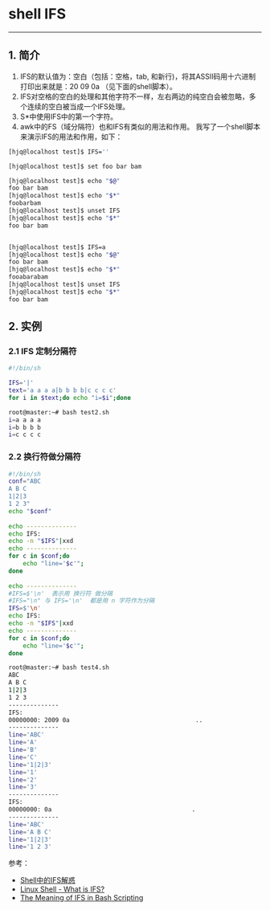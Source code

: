 #  shell IFS



----
## 1. 简介
1. IFS的默认值为：空白（包括：空格，tab, 和新行)，将其ASSII码用十六进制打印出来就是：20 09 0a （见下面的shell脚本）。
2. IFS对空格的空白的处理和其他字符不一样，左右两边的纯空白会被忽略，多个连续的空白被当成一个IFS处理。
3. S*中使用IFS中的第一个字符。
4. awk中的FS（域分隔符）也和IFS有类似的用法和作用。
我写了一个shell脚本来演示IFS的用法和作用，如下：

```bash
[hjq@localhost test]$ IFS=''

[hjq@localhost test]$ set foo bar bam

[hjq@localhost test]$ echo "$@"
foo bar bam
[hjq@localhost test]$ echo "$*"
foobarbam
[hjq@localhost test]$ unset IFS
[hjq@localhost test]$ echo "$*"
foo bar bam


[hjq@localhost test]$ IFS=a
[hjq@localhost test]$ echo "$@"
foo bar bam
[hjq@localhost test]$ echo "$*"
fooabarabam
[hjq@localhost test]$ unset IFS
[hjq@localhost test]$ echo "$*"
foo bar bam
```
## 2. 实例
### 2.1 IFS 定制分隔符

```bash
#!/bin/sh

IFS='|'
text='a a a a|b b b b|c c c c'
for i in $text;do echo "i=$i";done
```

```bash
root@master:~# bash test2.sh
i=a a a a
i=b b b b
i=c c c c
```

### 2.2 换行符做分隔符

```bash
#!/bin/sh
conf="ABC
A B C
1|2|3
1 2 3"
echo "$conf"
 
echo --------------
echo IFS:
echo -n "$IFS"|xxd 
echo --------------
for c in $conf;do
    echo "line='$c'";
done
 
echo --------------
#IFS=$'\n'  表示用 换行符 做分隔
#IFS="\n" 与 IFS='\n'  都是用 n 字符作为分隔
IFS=$'\n'
echo IFS:
echo -n "$IFS"|xxd 
echo --------------
for c in $conf;do
    echo "line='$c'";
done
```

```bash
root@master:~# bash test4.sh 
ABC
A B C
1|2|3
1 2 3
--------------
IFS:
00000000: 2009 0a                                   ..
--------------
line='ABC'
line='A'
line='B'
line='C'
line='1|2|3'
line='1'
line='2'
line='3'
--------------
IFS:
00000000: 0a                                       .
--------------
line='ABC'
line='A B C'
line='1|2|3'
line='1 2 3'
```
参考：

 - [Shell中的IFS解惑](https://blog.csdn.net/whuslei/article/details/7187639)
 - [Linux Shell - What is IFS?](https://www.theunixschool.com/2020/05/linux-shell-what-is-ifs.html)
 - [The Meaning of IFS in Bash Scripting](https://www.baeldung.com/linux/ifs-shell-variable)

